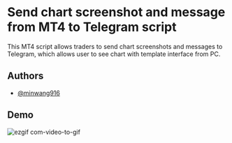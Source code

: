 
# Send chart screenshot and message from MT4 to Telegram script

This MT4 script allows traders to send chart screenshots and messages to Telegram, which allows user to see chart with template interface from PC.



## Authors

- [@minwang916](https://www.github.com/minwang916)


## Demo

![ezgif com-video-to-gif](https://github.com/minWang916/MT4_to_Telegram/assets/116493016/cefa30ee-f0d2-4f4b-a3ce-54d850a724e6)


